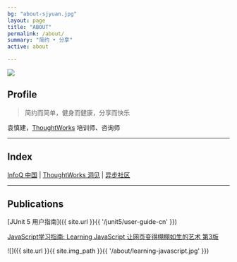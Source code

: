 ```yaml
---
bg: "about-sjyuan.jpg"
layout: page
title: "ABOUT"
permalink: /about/
summary: "简约 • 分享"
active: about

---
```



<div class="header-sjyuan">
    <img src="{{ site.url }}{{ site.img_path }}{{ '/header-sjyuan.jpg' }}">
</div>

## Profile
> 简约而简单，健身而健康，分享而快乐

袁慎建，[ThoughtWorks](https://thoughtworks.com/) 培训师、咨询师

---

## Index
[InfoQ 中国](http://www.infoq.com/cn/profile/-袁慎建) | [ThoughtWorks 洞见](http://insights.thoughtworkers.org/author/yuanshenjian) | [异步社区](http://www.epubit.com.cn/space/40420)

---

## Publications

[JUnit 5 用户指南]({{ site.url }}{{ '/junit5/user-guide-cn' }})

[JavaScript学习指南: Learning JavaScript 让网页变得栩栩如生的艺术 第3版](https://item.jd.com/12123997.html)

![]({{ site.url }}{{ site.img_path }}{{ '/about/learning-javascript.jpg' }})
